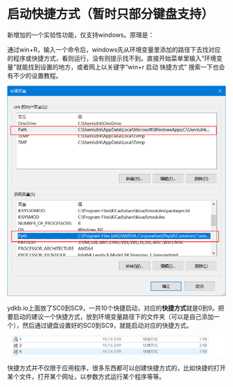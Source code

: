 # 启动快捷方式（暂时只部分键盘支持）

新增加的一个实验性功能，仅支持windows。原理是：

通过win+R，输入一个命令后，windows先从环境变量里添加的路径下去找对应的程序或快捷方式，看则运行，没有则提示找不到。直接开始菜单里输入“环境变量”就能找到设置的地方，或者网上以关键字“win+r 启动 快捷方式”
搜索一下也会有不少的设置教程。


![](/assets/shoftcut1.png)

ydkb.io上面放了SC0到SC9，一共10个快捷启动，对应的**快捷方式**就是0到9。把要启动的建议一个快捷方式，放到环境变量路径下的文件夹（可以是自己添加一个），然后通过键盘设置好的SC0到SC9，就能启动对应的快捷方式。

![](/assets/shoftcut2.png)

快捷方式并不仅限于应用程序，很多东西都可以创建快捷方式的，比如快捷的打开某个文件，打开某个网址，以参数方式运行某个程序等等。

